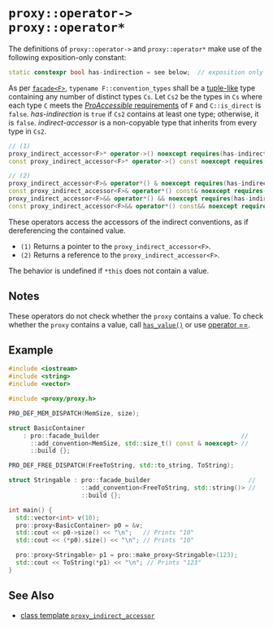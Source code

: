 # `proxy::operator->`<br />`proxy::operator*`

The definitions of `proxy::operator->` and `proxy::operator*` make use of the following exposition-only constant:

```cpp
static constexpr bool has-indirection = see below;  // exposition only
```

As per [`facade<F>`](../facade.md), `typename F::convention_types` shall be a [tuple-like](https://en.cppreference.com/w/cpp/utility/tuple/tuple-like) type containing any number of distinct types `Cs`. Let `Cs2` be the types in `Cs` where each type `C` meets the [*ProAccessible* requirements](../ProAccessible.md) of `F` and `C::is_direct` is `false`. *has-indirection* is `true` if `Cs2` contains at least one type; otherwise, it is `false`. *indirect-accessor* is a non-copyable type that inherits from every type in `Cs2`.

```cpp
// (1)
proxy_indirect_accessor<F>* operator->() noexcept requires(has-indirection);
const proxy_indirect_accessor<F>* operator->() const noexcept requires(has-indirection);

// (2)
proxy_indirect_accessor<F>& operator*() & noexcept requires(has-indirection);
const proxy_indirect_accessor<F>& operator*() const& noexcept requires(has-indirection);
proxy_indirect_accessor<F>&& operator*() && noexcept requires(has-indirection);
const proxy_indirect_accessor<F>&& operator*() const&& noexcept requires(has-indirection);
```

These operators access the accessors of the indirect conventions, as if dereferencing the contained value.

- `(1)` Returns a pointer to the `proxy_indirect_accessor<F>`.
- `(2)` Returns a reference to the `proxy_indirect_accessor<F>`.

The behavior is undefined if `*this` does not contain a value.

## Notes

These operators do not check whether the `proxy` contains a value. To check whether the `proxy` contains a value, call [`has_value()`](operator_bool.md) or use [operator ==](friend_operator_equality.md).

## Example

```cpp
#include <iostream>
#include <string>
#include <vector>

#include <proxy/proxy.h>

PRO_DEF_MEM_DISPATCH(MemSize, size);

struct BasicContainer
    : pro::facade_builder                                       //
      ::add_convention<MemSize, std::size_t() const & noexcept> //
      ::build {};

PRO_DEF_FREE_DISPATCH(FreeToString, std::to_string, ToString);

struct Stringable : pro::facade_builder                           //
                    ::add_convention<FreeToString, std::string()> //
                    ::build {};

int main() {
  std::vector<int> v(10);
  pro::proxy<BasicContainer> p0 = &v;
  std::cout << p0->size() << "\n";   // Prints "10"
  std::cout << (*p0).size() << "\n"; // Prints "10"

  pro::proxy<Stringable> p1 = pro::make_proxy<Stringable>(123);
  std::cout << ToString(*p1) << "\n"; // Prints "123"
}
```

## See Also

- [class template `proxy_indirect_accessor`](../proxy_indirect_accessor.md)
